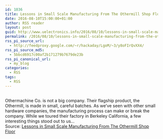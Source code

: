 ```yaml
---
id: 1036
title: Lessons in Small Scale Manufacturing From The Othermill Shop Floor
date: 2016-08-10T15:00:00+01:00
author: RSS reader
layout: post
guid: http://www.uelectronics.info/2016/08/10/lessons-in-small-scale-manufacturing-from-the-othermill-shop-floor/
permalink: /2016/08/10/lessons-in-small-scale-manufacturing-from-the-othermill-shop-floor/
rss_pi_source_url:
  - http://feedproxy.google.com/~r/hackaday/LgoM/~3/y8oFIrQvXX4/
rss_pi_source_md5:
  - 5bbcd6917c00af2b171279b7679de23b
rss_pi_canonical_url:
  - my_blog
categories:
  - RSS
tags:
  - RSS
---
```

&#013;  
Othermachine Co. is not a big company. Their flagship product, the Othermill, is made in small, careful batches. As we’ve seen with other small hardware companies, the manufacturing process can make or break the company. While we toured their factory in Berkeley California, a few interesting things stood out to us…&#013;  
Source: <a href="http://feedproxy.google.com/~r/hackaday/LgoM/~3/y8oFIrQvXX4/" target="_blank">Lessons in Small Scale Manufacturing From The Othermill Shop Floor</a>